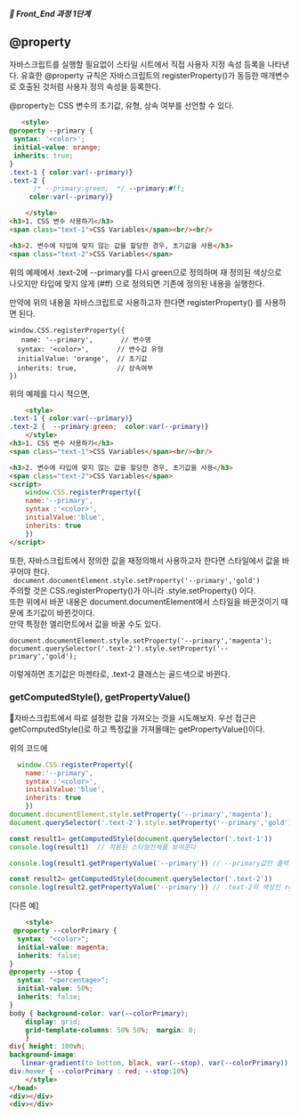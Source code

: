 ##### 🍑  Front_End 과정 1단계 

## @property

자바스크립트를 실행할 필요없이 스타일 시트에서 직접 사용자 지정 속성 등록을 나타낸다. 유효한 @property 규칙은 자바스크립트의 registerProperty()가 동등한 매개변수로 호출된 것처럼 사용자 정의 속성을 등록한다.

@property는 CSS 변수의 초기값, 유형, 상속 여부를 선언할 수 있다.  
```html  
   <style>
@property --primary {
 syntax: '<color>';
 initial-value: orange;
 inherits: true;
}
.text-1 { color:var(--primary)}
.text-2 { 
      /* --primary:green;  */ --primary:#ff;
     color:var(--primary)}

    </style>
<h3>1. CSS 변수 사용하기</h3>
<span class="text-1">CSS Variables</span><br/><br/>

<h3>2. 변수에 타입에 맞지 않는 값을 할당한 경우, 초기값을 사용</h3>
<span class="text-2">CSS Variables</span>

```
위의 예제에서  .text-2에 --primary를 다시 green으로 정의하며 재 정의된 색상으로 나오지만 타입에 맞지 않게 (#ff) 으로 정의되면 기존에 정의된 내용을 실행한다.  

만약에 위의 내용을 자바스크립트로 사용하고자 한다면 registerProperty() 를 사용하면 된다.  
```
window.CSS.registerProperty({
   name: '--primary',       // 변수명
  syntax: '<color>',       // 변수값 유형
  initialValue: 'orange',  // 초기값
  inherits: true,          // 상속여부
})
```
위의 예제를 다시 적으면, 
```html
    <style>
.text-1 { color:var(--primary)}
.text-2 {  --primary:green;  color:var(--primary)}
    </style>
<h3>1. CSS 변수 사용하기</h3>
<span class="text-1">CSS Variables</span><br/><br/>

<h3>2. 변수에 타입에 맞지 않는 값을 할당한 경우, 초기값을 사용</h3>
<span class="text-2">CSS Variables</span>
<script>
    window.CSS.registerProperty({
    name:'--primary',
    syntax :'<color>',
    initialValue:'blue',
    inherits: true
    })
</script>
```
또한,
자바스크립트에서 정의한 값을  재정의해서 사용하고자 한다면 스타일에서 값을 바꾸어야 한다.   
``` document.documentElement.style.setProperty('--primary','gold')```    
주의할 것은 CSS.registerProperty()가 아니라 .style.setProperty() 이다.  
또한 위에서 바꾼 내용은 document.documentElement에서 스타일을 바꾼것이기 때문에 초기값이 바뀐것이다.  
만약 특정한 엘리먼트에서 값을 바꿀 수도 있다. 
```
document.documentElement.style.setProperty('--primary','magenta');
document.querySelector('.text-2').style.setProperty('--primary','gold');
```  
이렇게하면 초기값은 마젠타로, .text-2 클래스는 골드색으로 바뀐다.   

### getComputedStyle(), getPropertyValue()
자바스크립트에서 따로 설정한 값을 가져오는 것을 시도해보자. 우선 접근은 getComputedStyle()로 하고 특정값을 가져올때는  getPropertyValue()이다. 

위의 코드에 
```js
  window.CSS.registerProperty({
    name:'--primary',
    syntax :'<color>',
    initialValue:'blue',
    inherits: true
    })
document.documentElement.style.setProperty('--primary','magenta');
document.querySelector('.text-2').style.setProperty('--primary','gold');

const result1= getComputedStyle(document.querySelector('.text-1'))
console.log(result1)  // 적용된 스타일전체를 보여준다 

console.log(result1.getPropertyValue('--primary')) // --primary값만 출력하여 rgb(255, 0, 255)

const result2= getComputedStyle(document.querySelector('.text-2'))
console.log(result2.getPropertyValue('--primary')) // .text-2의 색상인 rgb(255, 215, 0) 출력
```

[다른 예]
```html
    <style>
 @property --colorPrimary {
  syntax: "<color>";
  initial-value: magenta;
  inherits: false;
}
@property --stop {
  syntax: "<percentage>";
  initial-value: 50%;
  inherits: false;
}
body { background-color: var(--colorPrimary);
    display: grid;  
    grid-template-columns: 50% 50%;  margin: 0;
    }
div{ height: 100vh; 
background-image: 
   linear-gradient(to bottom, black, var(--stop), var(--colorPrimary));}
div:hover { --colorPrimary : red; --stop:10%}
    </style>
</head>
<div></div>
<div></div>
```








